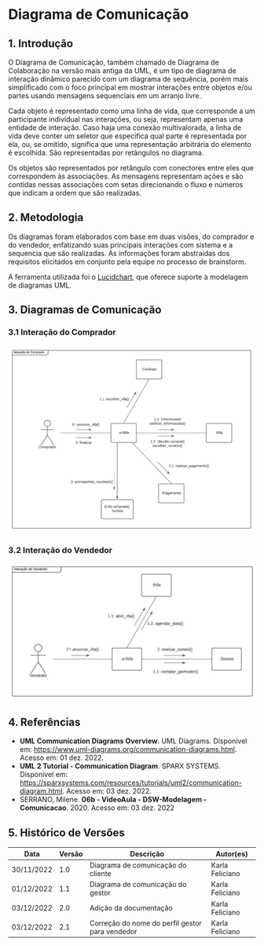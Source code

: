 # Diagrama de Comunicação

## 1. Introdução

O Diagrama de Comunicação, também chamado de Diagrama de Colaboração na versão mais antiga da UML, é um tipo de diagrama de interação dinâmico parecido com um diagrama de sequência, porém mais simplificado com o foco principal em mostrar interações entre objetos e/ou partes usando mensagens sequenciais em um arranjo livre.

Cada objeto é representado como uma linha de vida, que corresponde a um participante individual nas interações, ou seja, representam apenas uma entidade de interação. Caso haja uma conexão multivalorada, a linha de vida deve conter um seletor que especifica qual parte é representada por ela, ou, se omitido, significa que uma representação arbitrária do elemento é escolhida. São representadas por retângulos no diagrama.

Os objetos são representados por retângulo com conectores entre eles que correspondem às associações. As mensagens representam ações e são contidas nessas associações com setas direcionando o fluxo e números que indicam a ordem que são realizadas.

## 2. Metodologia

Os diagramas foram elaborados com base em duas visões, do comprador e do vendedor, enfatizando suas principais interações com sistema e a sequencia que são realizadas. As informações foram abstraídas dos requisitos elicitados em conjunto pela equipe no processo de brainstorm.

A ferramenta utilizada foi o [Lucidchart](https://www.lucidchart.com), que oferece suporte à modelagem de diagramas UML.

## 3. Diagramas de Comunicação

### 3.1 Interação do Comprador

![comunicaçãoCliente](../assets/diagComunicacaoCliente.jpeg)

### 3.2 Interação do Vendedor

![comunicaçãoVendedor](../assets/diagComunicacaoVendedor.jpeg)

## 4. Referências

- **UML Communication Diagrams Overview**. UML Diagrams. Disponível em: https://www.uml-diagrams.org/communication-diagrams.html. Acesso em: 01 dez. 2022.
- **UML 2 Tutorial - Communication Diagram**. SPARX SYSTEMS. Disponível em: https://sparxsystems.com/resources/tutorials/uml2/communication-diagram.html. Acesso em: 03 dez. 2022.
- SERRANO, Milene. **06b - VideoAula - DSW-Modelagem - Comunicacao**. 2020. Acesso em: 03 dez. 2022

## 5. Histórico de Versões

| Data       | Versão | Descrição                                       | Autor(es)       |
| ---------- | ------ | ----------------------------------------------- | --------------- |
| 30/11/2022 | 1.0    | Diagrama de comunicação do cliente              | Karla Feliciano |
| 01/12/2022 | 1.1    | Diagrama de comunicação do gestor               | Karla Feliciano |
| 03/12/2022 | 2.0    | Adição da documentação                          | Karla Feliciano |
| 03/12/2022 | 2.1    | Correção do nome do perfil gestor para vendedor | Karla Feliciano |
